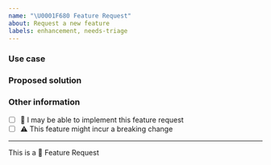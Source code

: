 ```yaml
---
name: "\U0001F680 Feature Request"
about: Request a new feature
labels: enhancement, needs-triage
---
```


### Use case

### Proposed solution

### Other information

* [ ] :wave: I may be able to implement this feature request
* [ ] :warning: This feature might incur a breaking change

---

This is a :rocket: Feature Request
